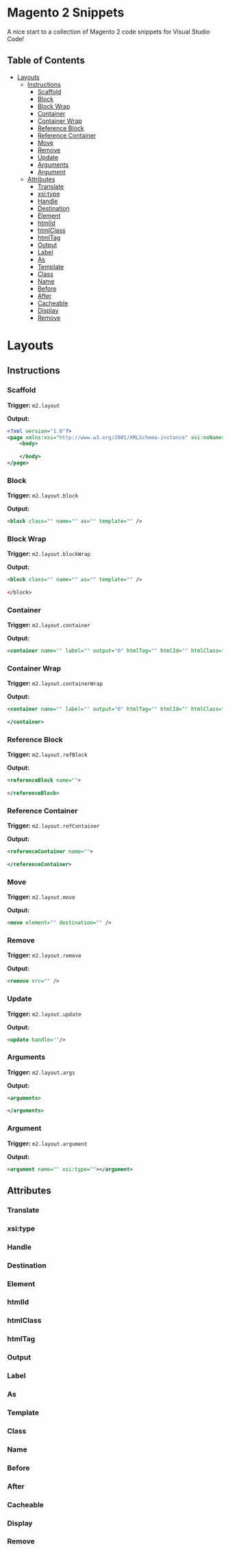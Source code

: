 # Magento 2 Snippets

A nice start to a collection of Magento 2 code snippets for Visual Studio Code!

## Table of Contents
- [Layouts](#layouts)
  - [Instructions](#instructions)
    - [Scaffold](#scaffold)
    - [Block](#block)
    - [Block Wrap](#block-wrap)
    - [Container](#container)
    - [Container Wrap](#container-wrap)
    - [Reference Block](#reference-block)
    - [Reference Container](#reference-container)
    - [Move](#move)
    - [Remove](#remove)
    - [Update](#update)
    - [Arguments](#arguements)
    - [Argument](#arguement)
  - [Attributes](#attributes)
    - [Translate](#translate)
    - [xsi:type](#xsi-type)
    - [Handle](#Handle)
    - [Destination](#destination)
    - [Element](#element)
    - [htmlId](#htmlid)
    - [htmlClass](#htmlclass)
    - [htmlTag](#htmltag)
    - [Output](#output)
    - [Label](#label)
    - [As](#as)
    - [Template](#template)
    - [Class](#class)
    - [Name](#name)
    - [Before](#before)
    - [After](#after)
    - [Cacheable](#cacheable)
    - [Display](#display)
    - [Remove](#remove)

# Layouts

## Instructions

### Scaffold

**Trigger:** `m2.layout`

**Output:**
```xml
<?xml version="1.0"?>
<page xmlns:xsi="http://www.w3.org/2001/XMLSchema-instance" xsi:noNamespaceSchemaLocation="urn:magento:framework:View/Layout/etc/page_configuration.xsd">
    <body>
        
    </body>
</page>
```

### Block

**Trigger:** `m2.layout.block`

**Output:**
```xml
<block class="" name="" as="" template="" />
```

### Block Wrap

**Trigger:** `m2.layout.blockWrap`

**Output:**
```xml
<block class="" name="" as="" template="" />
    
</block>
```

### Container
**Trigger:** `m2.layout.container`

**Output:**
```xml
<container name="" label="" output="0" htmlTag="" htmlId="" htmlClass="" />
```

### Container Wrap

**Trigger:** `m2.layout.containerWrap`

**Output:**
```xml
<container name="" label="" output="0" htmlTag="" htmlId="" htmlClass="">
    
</container>
```

### Reference Block

**Trigger:** `m2.layout.refBlock`

**Output:**
```xml
<referenceBlock name="">
    
</referenceBlock>
```

### Reference Container

**Trigger:** `m2.layout.refContainer`

**Output:**
```xml
<referenceContainer name="">
    
</referenceContainer>
```

### Move

**Trigger:** `m2.layout.move`

**Output:**
```xml
<move element="" destination="" />
```

### Remove

**Trigger:** `m2.layout.remove`

**Output:**
```xml
<remove src="" />
```

### Update

**Trigger:** `m2.layout.update`

**Output:**
```xml
<update handle=""/>
```

### Arguments

**Trigger:** `m2.layout.args`

**Output:**
```xml
<arguments>
    
</arguments>
```

### Argument

**Trigger:** `m2.layout.argument`

**Output:**
```xml
<argument name="" xsi:type=""></argument>
```

## Attributes

### Translate
### xsi:type
### Handle
### Destination
### Element
### htmlId
### htmlClass
### htmlTag
### Output
### Label
### As
### Template
### Class
### Name
### Before
### After
### Cacheable
### Display
### Remove
